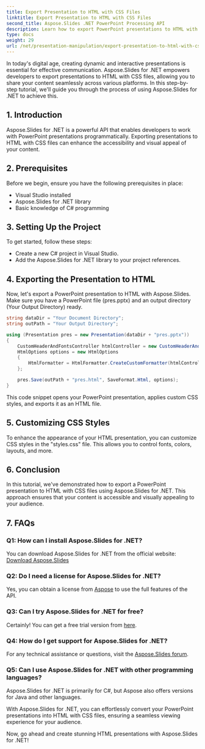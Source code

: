 ```yaml
---
title: Export Presentation to HTML with CSS Files
linktitle: Export Presentation to HTML with CSS Files
second_title: Aspose.Slides .NET PowerPoint Processing API
description: Learn how to export PowerPoint presentations to HTML with CSS files using Aspose.Slides for .NET. A step-by-step guide to seamless conversion. Preserve style and layout! 
type: docs
weight: 29
url: /net/presentation-manipulation/export-presentation-to-html-with-css-files/
---
```


In today's digital age, creating dynamic and interactive presentations is essential for effective communication. Aspose.Slides for .NET empowers developers to export presentations to HTML with CSS files, allowing you to share your content seamlessly across various platforms. In this step-by-step tutorial, we'll guide you through the process of using Aspose.Slides for .NET to achieve this.

## 1. Introduction
Aspose.Slides for .NET is a powerful API that enables developers to work with PowerPoint presentations programmatically. Exporting presentations to HTML with CSS files can enhance the accessibility and visual appeal of your content.

## 2. Prerequisites
Before we begin, ensure you have the following prerequisites in place:

- Visual Studio installed
- Aspose.Slides for .NET library
- Basic knowledge of C# programming

## 3. Setting Up the Project
To get started, follow these steps:

- Create a new C# project in Visual Studio.
- Add the Aspose.Slides for .NET library to your project references.

## 4. Exporting the Presentation to HTML
Now, let's export a PowerPoint presentation to HTML with Aspose.Slides. Make sure you have a PowerPoint file (pres.pptx) and an output directory (Your Output Directory) ready.

```csharp
string dataDir = "Your Document Directory";
string outPath = "Your Output Directory";

using (Presentation pres = new Presentation(dataDir + "pres.pptx"))
{
    CustomHeaderAndFontsController htmlController = new CustomHeaderAndFontsController("styles.css");
    HtmlOptions options = new HtmlOptions
    {
        HtmlFormatter = HtmlFormatter.CreateCustomFormatter(htmlController),
    };

    pres.Save(outPath + "pres.html", SaveFormat.Html, options);
}
```

This code snippet opens your PowerPoint presentation, applies custom CSS styles, and exports it as an HTML file.

## 5. Customizing CSS Styles
To enhance the appearance of your HTML presentation, you can customize CSS styles in the "styles.css" file. This allows you to control fonts, colors, layouts, and more.

## 6. Conclusion
In this tutorial, we've demonstrated how to export a PowerPoint presentation to HTML with CSS files using Aspose.Slides for .NET. This approach ensures that your content is accessible and visually appealing to your audience.

## 7. FAQs

### Q1: How can I install Aspose.Slides for .NET?
You can download Aspose.Slides for .NET from the official website: [Download Aspose.Slides](https://releases.aspose.com/slides/net/)

### Q2: Do I need a license for Aspose.Slides for .NET?
Yes, you can obtain a license from [Aspose](https://purchase.aspose.com/buy) to use the full features of the API.

### Q3: Can I try Aspose.Slides for .NET for free?
Certainly! You can get a free trial version from [here](https://releases.aspose.com/).

### Q4: How do I get support for Aspose.Slides for .NET?
For any technical assistance or questions, visit the [Aspose.Slides forum](https://forum.aspose.com/).

### Q5: Can I use Aspose.Slides for .NET with other programming languages?
Aspose.Slides for .NET is primarily for C#, but Aspose also offers versions for Java and other languages.

With Aspose.Slides for .NET, you can effortlessly convert your PowerPoint presentations into HTML with CSS files, ensuring a seamless viewing experience for your audience.

Now, go ahead and create stunning HTML presentations with Aspose.Slides for .NET!

